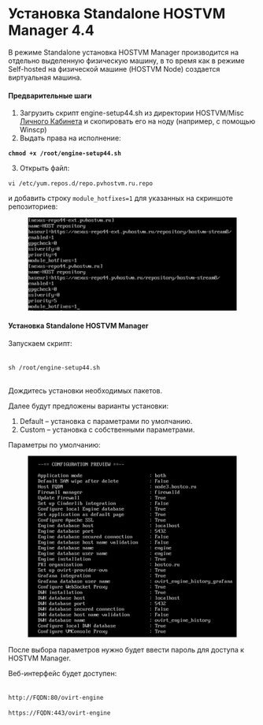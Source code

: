 # Установка Standalone HOSTVM Manager 4.4

В режиме Standalone установка HOSTVM Manager производится на отдельно выделенную физическую машину, в то время как в режиме Self-hosted на физической машине (HOSTVM Node) создается виртуальная машина.

#### &#x20;Предварительные шаги

1. Загрузить скрипт engine-setup44.sh из директории HOSTVM/Misc [Личного Кабинета](https://lk.pvhostvm.ru/) и скопировать его на ноду (например, с помощью Winscp)
2. Выдать права на исполнение:

<pre><code><strong>chmod +x /root/engine-setup44.sh
</strong></code></pre>

3. Открыть файл:

```
vi /etc/yum.repos.d/repo.pvhostvm.ru.repo
```

и добавить строку `module_hotfixes=1` для указанных на скриншоте репозиториев:

<figure><img src="../../../.gitbook/assets/image (1) (1) (1) (1).png" alt=""><figcaption></figcaption></figure>

#### Установка Standalone HOSTVM Manager

Запускаем скрипт:

\
`sh /root/engine-setup44.sh`

\
Дождитесь установки необходимых пакетов.

Далее будут предложены варианты установки:

1. Default – установка с параметрами по умолчанию.
2. Custom – установка с собственными параметрами.

Параметры по умолчанию:

<figure><img src="../../../.gitbook/assets/image (67).png" alt=""><figcaption></figcaption></figure>

После выбора параметров нужно будет ввести пароль для доступа к HOSTVM Manager.

Веб-интерфейс будет доступен:

\
`http://FQDN:80/ovirt-engine`

`https://FQDN:443/ovirt-engine`

